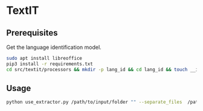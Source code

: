 # TextIT


## Prerequisites

Get the language identification model.

```Bash
sudo apt install libreoffice
pip3 install -r requirements.txt
cd src/textit/processors && mkdir -p lang_id && cd lang_id && touch __init__.py && wget https://dl.fbaipublicfiles.com/fasttext/supervised-models/lid.176.bin
```

## Usage

```Bash
python use_extractor.py /path/to/input/folder "" --separate_files  /path/to/output/folder
```
